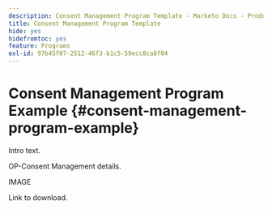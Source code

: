 ```yaml
---
description: Consent Management Program Template - Marketo Docs - Product Documentation
title: Consent Management Program Template
hide: yes
hidefromtoc: yes
feature: Programs
exl-id: 97b45f07-2512-46f3-b1c5-59ecc8ca8f04
---
```

# Consent Management Program Example {#consent-management-program-example}

Intro text.

OP-Consent Management details.

IMAGE

Link to download.

